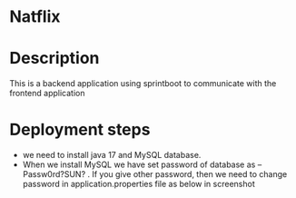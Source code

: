 # Natflix
# Description 
This is a backend application using sprintboot to  communicate with the frontend application 
# Deployment steps 
*	we need to install java 17 and MySQL database.
* When we install MySQL we have set password of database as – Passw0rd?SUN? . If you give other password, then we need to change password in application.properties file as below in screenshot
